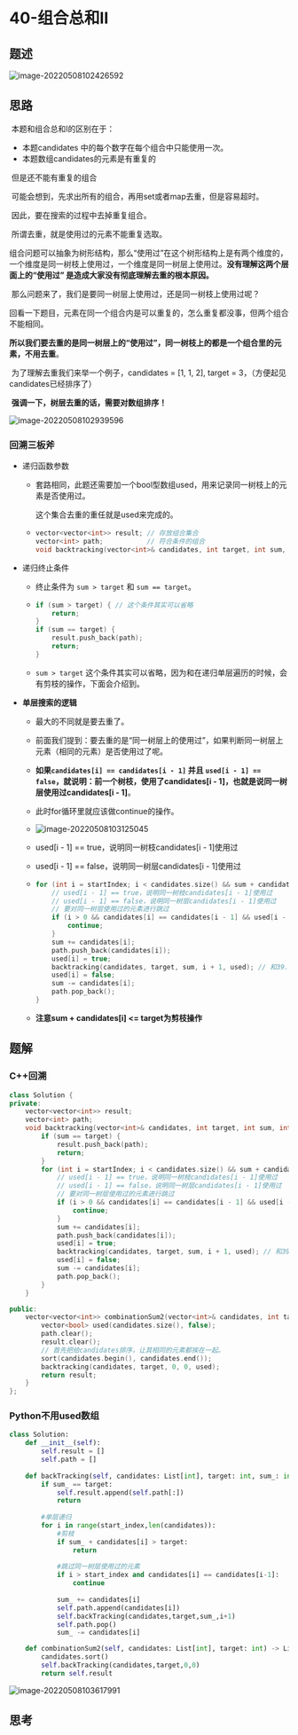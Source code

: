 # 40-组合总和Ⅱ

## 题述

![image-20220508102426592](https://happygoing.oss-cn-beijing.aliyuncs.com/img/image-20220508102426592.png)

## 思路

​	本题和组合总和Ⅰ的区别在于：

- 本题candidates 中的每个数字在每个组合中只能使用一次。
- 本题数组candidates的元素是有重复的

​	但是还不能有重复的组合

​	可能会想到，先求出所有的组合，再用set或者map去重，但是容易超时。

​	因此，要在搜索的过程中去掉重复组合。

​	所谓去重，就是使用过的元素不能重复选取。

​	组合问题可以抽象为树形结构，那么“使用过”在这个树形结构上是有两个维度的，一个维度是同一树枝上使用过，一个维度是同一树层上使用过。**没有理解这两个层面上的“使用过” 是造成大家没有彻底理解去重的根本原因。**

​	那么问题来了，我们是要同一树层上使用过，还是同一树枝上使用过呢？

​	回看一下题目，元素在同一个组合内是可以重复的，怎么重复都没事，但两个组合不能相同。

​	**所以我们要去重的是同一树层上的“使用过”，同一树枝上的都是一个组合里的元素，不用去重**。

​	为了理解去重我们来举一个例子，candidates = [1, 1, 2], target = 3，（方便起见candidates已经排序了）

​	**强调一下，树层去重的话，需要对数组排序！**

![image-20220508102939596](https://happygoing.oss-cn-beijing.aliyuncs.com/img/image-20220508102939596.png)

### 回溯三板斧

- 递归函数参数

  - 套路相同，此题还需要加一个bool型数组used，用来记录同一树枝上的元素是否使用过。

    这个集合去重的重任就是used来完成的。

  - ```C++
    vector<vector<int>> result; // 存放组合集合
    vector<int> path;           // 符合条件的组合
    void backtracking(vector<int>& candidates, int target, int sum, int startIndex, vector<bool>& used) {
    ```

- 递归终止条件

  - 终止条件为 `sum > target` 和 `sum == target`。

  - ```C++
    if (sum > target) { // 这个条件其实可以省略
        return;
    }
    if (sum == target) {
        result.push_back(path);
        return;
    }
    ```

  - `sum > target`  这个条件其实可以省略，因为和在递归单层遍历的时候，会有剪枝的操作，下面会介绍到。

- **单层搜索的逻辑**

  - 最大的不同就是要去重了。

  - 前面我们提到：要去重的是“同一树层上的使用过”，如果判断同一树层上元素（相同的元素）是否使用过了呢。

  - **如果`candidates[i] == candidates[i - 1]` 并且 `used[i - 1] == false`，就说明：前一个树枝，使用了candidates[i - 1]，也就是说同一树层使用过candidates[i - 1]**。

  - 此时for循环里就应该做continue的操作。

  - ![image-20220508103125045](https://happygoing.oss-cn-beijing.aliyuncs.com/img/image-20220508103125045.png)

  - used[i - 1] == true，说明同一树枝candidates[i - 1]使用过

  - used[i - 1] == false，说明同一树层candidates[i - 1]使用过

  - ```C++
    for (int i = startIndex; i < candidates.size() && sum + candidates[i] <= target; i++) {
        // used[i - 1] == true，说明同一树枝candidates[i - 1]使用过
        // used[i - 1] == false，说明同一树层candidates[i - 1]使用过
        // 要对同一树层使用过的元素进行跳过
        if (i > 0 && candidates[i] == candidates[i - 1] && used[i - 1] == false) {
            continue;
        }
        sum += candidates[i];
        path.push_back(candidates[i]);
        used[i] = true;
        backtracking(candidates, target, sum, i + 1, used); // 和39.组合总和的区别1：这里是i+1，每个数字在每个组合中只能使用一次
        used[i] = false;
        sum -= candidates[i];
        path.pop_back();
    }
    
    ```

  - **注意sum + candidates[i] <= target为剪枝操作**

## 题解

### C++回溯

```C++
class Solution {
private:
    vector<vector<int>> result;
    vector<int> path;
    void backtracking(vector<int>& candidates, int target, int sum, int startIndex, vector<bool>& used) {
        if (sum == target) {
            result.push_back(path);
            return;
        }
        for (int i = startIndex; i < candidates.size() && sum + candidates[i] <= target; i++) {
            // used[i - 1] == true，说明同一树枝candidates[i - 1]使用过
            // used[i - 1] == false，说明同一树层candidates[i - 1]使用过
            // 要对同一树层使用过的元素进行跳过
            if (i > 0 && candidates[i] == candidates[i - 1] && used[i - 1] == false) {
                continue;
            }
            sum += candidates[i];
            path.push_back(candidates[i]);
            used[i] = true;
            backtracking(candidates, target, sum, i + 1, used); // 和39.组合总和的区别1，这里是i+1，每个数字在每个组合中只能使用一次
            used[i] = false;
            sum -= candidates[i];
            path.pop_back();
        }
    }

public:
    vector<vector<int>> combinationSum2(vector<int>& candidates, int target) {
        vector<bool> used(candidates.size(), false);
        path.clear();
        result.clear();
        // 首先把给candidates排序，让其相同的元素都挨在一起。
        sort(candidates.begin(), candidates.end());
        backtracking(candidates, target, 0, 0, used);
        return result;
    }
};
```

### Python不用used数组

```python
class Solution:
    def __init__(self):
        self.result = []
        self.path = []
        
    def backTracking(self, candidates: List[int], target: int, sum_: int, start_index: int) -> None:
        if sum_ == target:
            self.result.append(self.path[:])
            return
        
        #单层递归
        for i in range(start_index,len(candidates)):
            #剪枝
            if sum_ + candidates[i] > target:
                return
            
            #跳过同一树层使用过的元素
            if i > start_index and candidates[i] == candidates[i-1]:
                continue
            
            sum_ += candidates[i]
            self.path.append(candidates[i])
            self.backTracking(candidates,target,sum_,i+1)
            self.path.pop()
            sum_ -= candidates[i]

    def combinationSum2(self, candidates: List[int], target: int) -> List[List[int]]:
        candidates.sort()
        self.backTracking(candidates,target,0,0)
        return self.result
```

![image-20220508103617991](https://happygoing.oss-cn-beijing.aliyuncs.com/img/image-20220508103617991.png)

## 思考